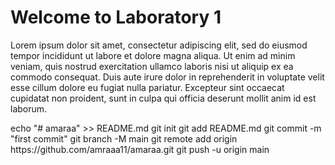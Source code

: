 <!doctype html>
<html>
<head>
    <title>Welcome to Internet Technology Fundamentals</title>
</head>
<body>
    <h1>Welcome to Laboratory 1</h1>
    <p>
        Lorem ipsum dolor sit amet, consectetur adipiscing elit, sed do eiusmod tempor incididunt ut labore et dolore magna aliqua. Ut enim ad minim veniam, quis nostrud exercitation ullamco laboris nisi ut aliquip ex ea commodo consequat. Duis aute irure dolor in reprehenderit in voluptate velit esse cillum dolore eu fugiat nulla pariatur. Excepteur sint occaecat cupidatat non proident, sunt in culpa qui officia deserunt mollit anim id est laborum.
    </p>
</body>
</html>
echo "# amaraa" >> README.md
git init
git add README.md
git commit -m "first commit"
git branch -M main
git remote add origin https://github.com/amraaa11/amaraa.git
git push -u origin main

